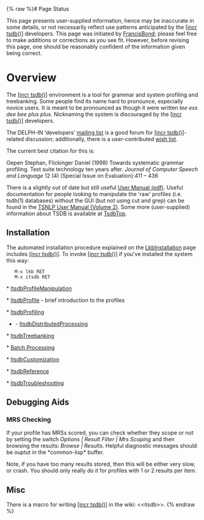 {% raw %}# Page Status

This page presents user-supplied information, hence may be inaccurate in
some details, or not necessarily reflect use patterns anticipated by the
[\[incr tsdb()\]](http://www.delph-in.net/itsdb) developers. This page
was initiated by [FrancisBond](https://delph-in.github.io/docs/garage/FrancisBond); please feel free to make
additions or corrections as you see fit. However, before revising this
page, one should be reasonably confident of the information given being
correct.

# Overview

The [\[incr tsdb()\]](http://www.delph-in.net/itsdb) environment is a
tool for grammar and system profiling and treebanking. Some people find
its name hard to pronounce, especially novice users. It is meant to be
pronounced as though it were written *tee ess dee bee plus plus*.
Nicknaming the system is discouraged by the [\[incr
tsdb()\]](http://www.delph-in.net/itsdb) developers.

The DELPH-IN ‘developers’ [mailing
list](http://lists.delph-in.net/mailman/listinfo/developers) is a good
forum for [\[incr tsdb()\]](http://www.delph-in.net/itsdb)-related
discussion; additionally, there is a user-contributed [wish
list](https://delph-in.github.io/docs/tools/ItsdbWishlist).

The current best citation for this is:

Oepen Stephan, Flickinger Daniel (1998) Towards systematic grammar
profiling. Test suite technology ten years after. *Journal of Computer
Speech and Language* 12 (4) (Special Issue on Evaluation):411 – 436

There is a slightly out of date but still useful [User Manual
(pdf)](http://www.delph-in.net/itsdb/publications/manual.pdf). Useful
documentation for people looking to manipulate the 'raw' profiles (i.e.
tsdb(1) databases) without the GUI (but not using cut and grep) can be
found in the [TSNLP User Manual (Volume
2)](http://www.delph-in.net/tsnlp/ftp/manual/volume2.ps.gz). Some more
(user-supplied) information about TSDB is available at
[TsdbTop](https://delph-in.github.io/docs/tools/TsdbTop).

## Installation

The automated installation procedure explained on the
[LkbInstallation](https://delph-in.github.io/docs/tools/LkbInstallation) page includes [\[incr
tsdb()\]](http://www.delph-in.net/itsdb). To invoke [\[incr
tsdb()\]](http://www.delph-in.net/itsdb) if you've installed the system
this way:

       M-x lkb RET
       M-x itsdb RET

\* [ItsdbProfileManipulation](https://delph-in.github.io/docs/tools/ItsdbProfileManipulation)

\* [ItsdbProfile](https://delph-in.github.io/docs/tools/ItsdbProfile) - brief introduction to the profiles

\* [ItsdbProfiling](https://delph-in.github.io/docs/tools/ItsdbProfiling)

- \- [ItsdbDistributedProcessing](https://delph-in.github.io/docs/tools/ItsdbDistributedProcessing)

\* [ItsdbTreebanking](https://delph-in.github.io/docs/tools/ItsdbTreebanking)

\* [Batch Processing](https://delph-in.github.io/docs/tools/ItsdbBatch)

\* [ItsdbCustomization](https://delph-in.github.io/docs/tools/ItsdbCustomization)

\* [ItsdbReference](https://delph-in.github.io/docs/tools/ItsdbReference)

\* [ItsdbTroubleshooting](https://delph-in.github.io/docs/tools/ItsdbTroubleshooting)

## Debugging Aids

### MRS Checking

If your profile has MRSs scored, you can check whether they scope or not
by setting the switch *Options \| Result Filter \| Mrs Scoping* and then
browsing the results: *Browse \| Results*. Helpful diagnostic messages
should be ouptut in the \*common-lisp\* buffer.

Note, if you have too many results stored, then this will be either very
slow, or crash. You should only really do it for profiles with 1 or 2
results per item.

## Misc

There is a macro for writing [\[incr
tsdb()\]](http://www.delph-in.net/itsdb) in the wiki:
&lt;&lt;itsdb&gt;&gt;.
<update date omitted for speed>{% endraw %}